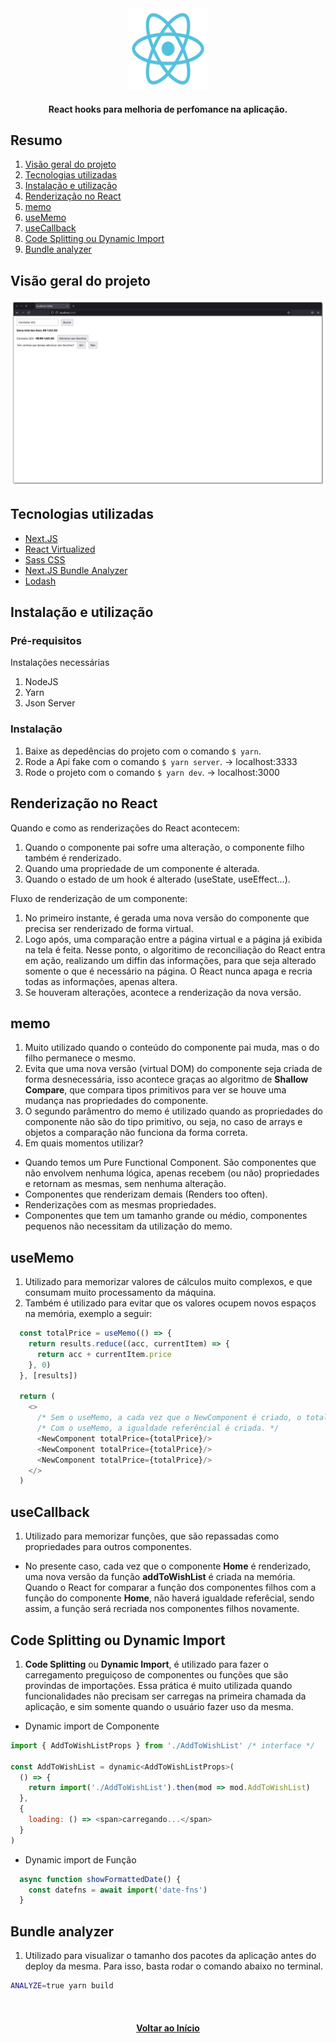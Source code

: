 <div id="top" align="center">
  <div>
    <img src="github/images/reactperf-logo.png" alt="Logo" width="130px" height="130px">
  </div>
  <h4 align="center">React hooks para melhoria de perfomance na aplicação.</h4>
</div>


## Resumo

<ol>
  <li><a href="#visão-geral-do-projeto">Visão geral do projeto</a></li>
  <li><a href="#tecnologias-utilizadas">Tecnologias utilizadas</a></li>
  <li><a href="#instalação-e-utilização">Instalação e utilização</a></li>
  <li><a href="#renderização-no-react">Renderização no React</a></li>
  <li><a href="#memo">memo</a></li>
  <li><a href="#usememo">useMemo</a></li>
  <li><a href="#usecallback">useCallback</a></li>
  <li><a href="#code-splitting-ou-dynamic-import">Code Splitting ou Dynamic Import</a></li>
  <li><a href="#bundle-analyzer">Bundle analyzer</a></li>
</ol>

## Visão geral do projeto

<div align="center">
  <img src="github/images/reactperf-home.png" alt="project mock up">  
</div>


## Tecnologias utilizadas

* [Next.JS](https://nextjs.org/)
* [React Virtualized](https://github.com/bvaughn/react-virtualized)
* [Sass CSS](https://sass-lang.com/)
* [Next.JS Bundle Analyzer](https://github.com/vercel/next.js/tree/canary/packages/next-bundle-analyzer)
* [Lodash](https://lodash.com/)

## Instalação e utilização

### Pré-requisitos

Instalações necessárias

1. NodeJS
2. Yarn
3. Json Server

### Instalação

1. Baixe as depedências do projeto com o comando `$ yarn`.
2. Rode a Api fake com o comando `$ yarn server`. -> localhost:3333
2. Rode o projeto com o comando `$ yarn dev`. -> localhost:3000

## Renderização no React

Quando e como as renderizações do React acontecem:

1. Quando o componente pai sofre uma alteração, o componente filho também é renderizado.
2. Quando uma propriedade de um componente é alterada.
3. Quando o estado de um hook é alterado (useState, useEffect...).

Fluxo de renderização de um componente:

1. No primeiro instante, é gerada uma nova versão do componente que precisa ser renderizado
de forma virtual.
2. Logo após, uma comparação entre a página virtual e a página já exibida na tela é feita.
Nesse ponto, o algoritimo de reconciliação do React entra em ação, realizando um diffin das
informações, para que seja alterado somente o que é necessário na página. O React nunca apaga
e recria todas as informações, apenas altera.
3. Se houveram alterações, acontece a renderização da nova versão. 

## memo

1. Muito utilizado quando o conteúdo do componente pai muda, mas o do filho permanece o mesmo.
2. Evita que uma nova versão (virtual DOM) do componente seja criada de forma desnecessária, isso acontece
graças ao algoritmo de **Shallow Compare**, que compara tipos primitivos para ver se houve uma
mudança nas propriedades do componente.
3. O segundo parâmentro do memo é utilizado quando as propriedades do componente não são do tipo 
primitivo, ou seja, no caso de arrays e objetos a comparação não funciona da forma correta.
4. Em quais momentos utilizar?
  * Quando temos um Pure Functional Component. São componentes que não envolvem nenhuma lógica,
  apenas recebem (ou não) propriedades e retornam as mesmas, sem nenhuma alteração.
  * Componentes que renderizam demais (Renders too often).
  * Renderizações com as mesmas propriedades.
  * Componentes que tem um tamanho grande ou médio, componentes pequenos não necessitam da 
  utilização do memo.

## useMemo

1. Utilizado para memorizar valores de cálculos muito complexos, e que consumam muito 
processamento da máquina.
2. Também é utilizado para evitar que os valores ocupem novos espaços na memória, exemplo a seguir:

```js
  const totalPrice = useMemo(() => {
    return results.reduce((acc, currentItem) => {
      return acc + currentItem.price
    }, 0)
  }, [results])

  return (
    <>
      /* Sem o useMemo, a cada vez que o NewComponent é criado, o totalPrice ocupa um novo espaço na memória. */
      /* Com o useMemo, a igualdade referêncial é criada. */
      <NewComponent totalPrice={totalPrice}/>
      <NewComponent totalPrice={totalPrice}/>
      <NewComponent totalPrice={totalPrice}/>
    </>
  )
```

## useCallback

1. Utilizado para memorizar funções, que são repassadas como propriedades para outros componentes.

* No presente caso, cada vez que o componente **Home** é renderizado, uma nova versão da função **addToWishList**
é criada na memória. Quando o React for comparar a função dos componentes filhos com a função do componente
**Home**, não haverá igualdade referêcial, sendo assim, a função será recriada nos componentes filhos novamente.

## Code Splitting ou Dynamic Import

1. **Code Splitting** ou **Dynamic Import**, é utilizado para fazer o carregamento preguiçoso de componentes
ou funções que são provindas de importações. Essa prática é muito utilizada quando funcionalidades não
precisam ser carregas na primeira chamada da aplicação, e sim somente quando o usuário fazer uso da mesma.

* Dynamic import de Componente

```js
import { AddToWishListProps } from './AddToWishList' /* interface */

const AddToWishList = dynamic<AddToWishListProps>(
  () => {
    return import('./AddToWishList').then(mod => mod.AddToWishList)
  },
  {
    loading: () => <span>carregando...</span>
  }
)
 ```

 * Dynamic import de Função

```js
  async function showFormattedDate() {
    const datefns = await import('date-fns')
  }
 ```

## Bundle analyzer

1. Utilizado para visualizar o tamanho dos pacotes da aplicação antes do deploy da mesma. Para isso,
basta rodar o comando abaixo no terminal.

```bash
ANALYZE=true yarn build
```

<br />

<h4 align="center"><a href="#top">Voltar ao Início</a></h4>